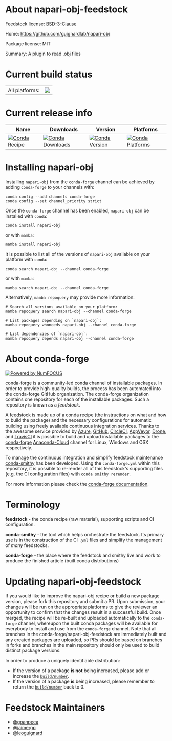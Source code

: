 About napari-obj-feedstock
==========================

Feedstock license: [BSD-3-Clause](https://github.com/conda-forge/napari-obj-feedstock/blob/main/LICENSE.txt)

Home: https://github.com/guignardlab/napari-obj

Package license: MIT

Summary: A plugin to read .obj files

Current build status
====================


<table><tr><td>All platforms:</td>
    <td>
      <a href="https://dev.azure.com/conda-forge/feedstock-builds/_build/latest?definitionId=19143&branchName=main">
        <img src="https://dev.azure.com/conda-forge/feedstock-builds/_apis/build/status/napari-obj-feedstock?branchName=main">
      </a>
    </td>
  </tr>
</table>

Current release info
====================

| Name | Downloads | Version | Platforms |
| --- | --- | --- | --- |
| [![Conda Recipe](https://img.shields.io/badge/recipe-napari--obj-green.svg)](https://anaconda.org/conda-forge/napari-obj) | [![Conda Downloads](https://img.shields.io/conda/dn/conda-forge/napari-obj.svg)](https://anaconda.org/conda-forge/napari-obj) | [![Conda Version](https://img.shields.io/conda/vn/conda-forge/napari-obj.svg)](https://anaconda.org/conda-forge/napari-obj) | [![Conda Platforms](https://img.shields.io/conda/pn/conda-forge/napari-obj.svg)](https://anaconda.org/conda-forge/napari-obj) |

Installing napari-obj
=====================

Installing `napari-obj` from the `conda-forge` channel can be achieved by adding `conda-forge` to your channels with:

```
conda config --add channels conda-forge
conda config --set channel_priority strict
```

Once the `conda-forge` channel has been enabled, `napari-obj` can be installed with `conda`:

```
conda install napari-obj
```

or with `mamba`:

```
mamba install napari-obj
```

It is possible to list all of the versions of `napari-obj` available on your platform with `conda`:

```
conda search napari-obj --channel conda-forge
```

or with `mamba`:

```
mamba search napari-obj --channel conda-forge
```

Alternatively, `mamba repoquery` may provide more information:

```
# Search all versions available on your platform:
mamba repoquery search napari-obj --channel conda-forge

# List packages depending on `napari-obj`:
mamba repoquery whoneeds napari-obj --channel conda-forge

# List dependencies of `napari-obj`:
mamba repoquery depends napari-obj --channel conda-forge
```


About conda-forge
=================

[![Powered by
NumFOCUS](https://img.shields.io/badge/powered%20by-NumFOCUS-orange.svg?style=flat&colorA=E1523D&colorB=007D8A)](https://numfocus.org)

conda-forge is a community-led conda channel of installable packages.
In order to provide high-quality builds, the process has been automated into the
conda-forge GitHub organization. The conda-forge organization contains one repository
for each of the installable packages. Such a repository is known as a *feedstock*.

A feedstock is made up of a conda recipe (the instructions on what and how to build
the package) and the necessary configurations for automatic building using freely
available continuous integration services. Thanks to the awesome service provided by
[Azure](https://azure.microsoft.com/en-us/services/devops/), [GitHub](https://github.com/),
[CircleCI](https://circleci.com/), [AppVeyor](https://www.appveyor.com/),
[Drone](https://cloud.drone.io/welcome), and [TravisCI](https://travis-ci.com/)
it is possible to build and upload installable packages to the
[conda-forge](https://anaconda.org/conda-forge) [Anaconda-Cloud](https://anaconda.org/)
channel for Linux, Windows and OSX respectively.

To manage the continuous integration and simplify feedstock maintenance
[conda-smithy](https://github.com/conda-forge/conda-smithy) has been developed.
Using the ``conda-forge.yml`` within this repository, it is possible to re-render all of
this feedstock's supporting files (e.g. the CI configuration files) with ``conda smithy rerender``.

For more information please check the [conda-forge documentation](https://conda-forge.org/docs/).

Terminology
===========

**feedstock** - the conda recipe (raw material), supporting scripts and CI configuration.

**conda-smithy** - the tool which helps orchestrate the feedstock.
                   Its primary use is in the construction of the CI ``.yml`` files
                   and simplify the management of *many* feedstocks.

**conda-forge** - the place where the feedstock and smithy live and work to
                  produce the finished article (built conda distributions)


Updating napari-obj-feedstock
=============================

If you would like to improve the napari-obj recipe or build a new
package version, please fork this repository and submit a PR. Upon submission,
your changes will be run on the appropriate platforms to give the reviewer an
opportunity to confirm that the changes result in a successful build. Once
merged, the recipe will be re-built and uploaded automatically to the
`conda-forge` channel, whereupon the built conda packages will be available for
everybody to install and use from the `conda-forge` channel.
Note that all branches in the conda-forge/napari-obj-feedstock are
immediately built and any created packages are uploaded, so PRs should be based
on branches in forks and branches in the main repository should only be used to
build distinct package versions.

In order to produce a uniquely identifiable distribution:
 * If the version of a package **is not** being increased, please add or increase
   the [``build/number``](https://docs.conda.io/projects/conda-build/en/latest/resources/define-metadata.html#build-number-and-string).
 * If the version of a package **is** being increased, please remember to return
   the [``build/number``](https://docs.conda.io/projects/conda-build/en/latest/resources/define-metadata.html#build-number-and-string)
   back to 0.

Feedstock Maintainers
=====================

* [@goanpeca](https://github.com/goanpeca/)
* [@jaimergp](https://github.com/jaimergp/)
* [@leoguignard](https://github.com/leoguignard/)


